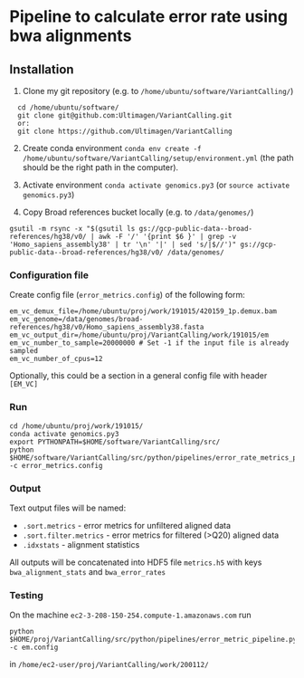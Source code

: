 # Pipeline to calculate error rate using bwa alignments

## Installation
1. Clone my git repository (e.g. to `/home/ubuntu/software/VariantCalling/`)
```
  cd /home/ubuntu/software/
  git clone git@github.com:Ultimagen/VariantCalling.git
  or:
  git clone https://github.com/Ultimagen/VariantCalling
```
2. Create conda environment `conda env create -f /home/ubuntu/software/VariantCalling/setup/environment.yml`
(the path should be the right path in the computer).

3. Activate environment `conda activate genomics.py3` (or `source activate genomics.py3`)

4. Copy Broad references bucket locally (e.g. to `/data/genomes/`)

`gsutil -m rsync -x "$(gsutil ls gs://gcp-public-data--broad-references/hg38/v0/ | awk -F '/' '{print $6 }' | grep -v 'Homo_sapiens_assembly38' | tr '\n' '|' | sed 's/|$//')" gs://gcp-public-data--broad-references/hg38/v0/ /data/genomes/`

### Configuration file
Create config file (`error_metrics.config`) of the following form: 

```
em_vc_demux_file=/home/ubuntu/proj/work/191015/420159_1p.demux.bam
em_vc_genome=/data/genomes/broad-references/hg38/v0/Homo_sapiens_assembly38.fasta
em_vc_output_dir=/home/ubuntu/proj/VariantCalling/work/191015/em
em_vc_number_to_sample=20000000 # Set -1 if the input file is already sampled
em_vc_number_of_cpus=12
```

Optionally, this could be a section in a general config file with header 
`[EM_VC]`

### Run
```
cd /home/ubuntu/proj/work/191015/
conda activate genomics.py3
export PYTHONPATH=$HOME/software/VariantCalling/src/
python $HOME/software/VariantCalling/src/python/pipelines/error_rate_metrics_pipeline.py -c error_metrics.config
```

### Output
Text output files will be named: 
 - `.sort.metrics` - error metrics for unfiltered aligned data
 - `.sort.filter.metrics` - error metrics for filtered (>Q20) aligned data
 - `.idxstats` - alignment statistics

All outputs will be concatenated into HDF5 file `metrics.h5` with keys `bwa_alignment_stats` and `bwa_error_rates`

### Testing
On the machine `ec2-3-208-150-254.compute-1.amazonaws.com` run 
```
python $HOME/proj/VariantCalling/src/python/pipelines/error_metric_pipeline.py -c em.config 
```
in `/home/ec2-user/proj/VariantCalling/work/200112/`

